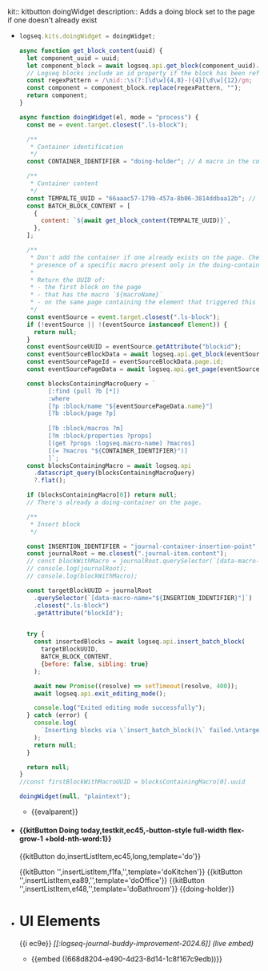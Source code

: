 kit:: kitbutton doingWidget
description:: Adds a doing block set to the page if one doesn't already exist

- ```javascript
  logseq.kits.doingWidget = doingWidget;
  
  async function get_block_content(uuid) {
    let component_uuid = uuid;
    let component_block = await logseq.api.get_block(component_uuid).content;
    // Logseq blocks include an id property if the block has been referenced.
    const regexPattern = /\nid::\s(?:[\d\w]{4,8}-){4}[\d\w]{12}/gm;
    const component = component_block.replace(regexPattern, "");
    return component;
  }
  
  async function doingWidget(el, mode = "process") {
    const me = event.target.closest(".ls-block");
  
    /**
     * Container identification
     */
    const CONTAINER_IDENTIFIER = "doing-holder"; // A macro in the container
  
    /**
     * Container content
     */
    const TEMPALTE_UUID = "66aaac57-179b-457a-8b06-3814ddbaa12b"; // doing-container data
    const BATCH_BLOCK_CONTENT = [
      {
        content: `${await get_block_content(TEMPALTE_UUID)}`,
      },
    ];
  
    /**
     * Don't add the container if one already exists on the page. Check for the
     * presence of a specific macro present only in the doing-container block.
     *
     * Return the UUID of:
     * - the first block on the page
     * - that has the macro `${macroName}`
     * - on the same page containing the element that triggered this function
     */
    const eventSource = event.target.closest(".ls-block");
    if (!eventSource || !(eventSource instanceof Element)) {
      return null;
    }
    const eventSourceUUID = eventSource.getAttribute("blockid");
    const eventSourceBlockData = await logseq.api.get_block(eventSourceUUID);
    const eventSourcePageId = eventSourceBlockData.page.id;
    const eventSourcePageData = await logseq.api.get_page(eventSourcePageId);
  
    const blocksContainingMacroQuery = `
          [:find (pull ?b [*])
          :where
          [?p :block/name "${eventSourcePageData.name}"]
          [?b :block/page ?p]
          
          [?b :block/macros ?m]
          [?m :block/properties ?props]
          [(get ?props :logseq.macro-name) ?macros]
          [(= ?macros "${CONTAINER_IDENTIFIER}")]
          ]`;
    const blocksContainingMacro = await logseq.api
      .datascript_query(blocksContainingMacroQuery)
      ?.flat();
  
    if (blocksContainingMacro[0]) return null;
    // There's already a doing-container on the page.
  
    /**
     * Insert block
     */
  
    const INSERTION_IDENTIFIER = "journal-container-insertion-point"  // macro name
    const journalRoot = me.closest(".journal-item.content");
    // const blockWithMacro = journalRoot.querySelector(`[data-macro-name="${INSERTION_IDENTIFIER}"]`);
    // console.log(journalRoot);
    // console.log(blockWithMacro);
  
    const targetBlockUUID = journalRoot
      .querySelector(`[data-macro-name="${INSERTION_IDENTIFIER}"]`)
      .closest(".ls-block")
      .getAttribute("blockId");
  
  
    try {
      const insertedBlocks = await logseq.api.insert_batch_block(
        targetBlockUUID,
        BATCH_BLOCK_CONTENT,
        {before: false, sibling: true}
      );
  
      await new Promise((resolve) => setTimeout(resolve, 400));
      await logseq.api.exit_editing_mode();
  
      console.log("Exited editing mode successfully");
    } catch (error) {
      console.log(
        `Inserting blocks via \`insert_batch_block()\` failed.\ntargetBlockUUID: ${targetBlockUUID}\n${error}`
      );
      return null;
    }
  
    return null;
  }
  //const firstBlockWithMacroUUID = blocksContainingMacro[0].uuid
  
  doingWidget(null, "plaintext");
  
  ```
	- {{evalparent}}
- #### {{kitButton Doing today,testkit,ec45,-button-style full-width flex-grow-1 +bold-nth-word:1}}
  {{kitButton do,insertListItem,ec45,long,template='do'}}
  
  {{kitButton '',insertListItem,f1fa,'',template='doKitchen'}}  {{kitButton '',insertListItem,ea89,'',template='doOffice'}}  {{kitButton '',insertListItem,ef48,'',template='doBathroom'}}
  {{doing-holder}}
- # UI Elements
  {{i ec9e}} *[[:logseq-journal-buddy-improvement-2024.6]]* *(live embed)*
	- {{embed ((668d8204-e490-4d23-8d14-1c8f167c9edb))}}
